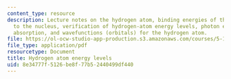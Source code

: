 ```yaml
---
content_type: resource
description: Lecture notes on the hydrogen atom, binding energies of the electron
  to the nucleus, verification of hydrogen-atom energy levels, photon emission, photon
  absorption, and wavefunctions (orbitals) for the hydrogen atom.
file: https://ol-ocw-studio-app-production.s3.amazonaws.com/courses/5-111-principles-of-chemical-science-fall-2008/8e34777f5126be8f77b52440499df440_lecnotes05.pdf
file_type: application/pdf
resourcetype: Document
title: Hydrogen atom energy levels
uid: 8e34777f-5126-be8f-77b5-2440499df440
---
```


